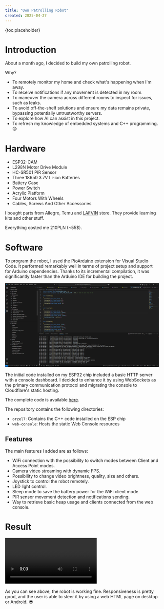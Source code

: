 ```yaml
---
title: "Own Patrolling Robot"
created: 2025-04-27
---
```


{toc.placeholder}

# Introduction

About a month ago, I decided to build my own patrolling robot.

Why?

* To remotely monitor my home and check what's happening when I'm away.
* To receive notifications if any movement is detected in my room.
* To maneuver the camera across different rooms to inspect for issues, such as leaks.
* To avoid off-the-shelf solutions and ensure my data remains private, bypassing potentially untrustworthy servers.
* To explore how AI can assist in this project.
* To refresh my knowledge of embedded systems and C++ programming. 😊

# Hardware

* ESP32-CAM
* L298N Motor Drive Module
* HC-SR501 PIR Sensor
* Three 18650 3.7V Li-ion Batteries
* Battery Case
* Power Switch
* Acrylic Platform
* Four Motors With Wheels
* Cables, Screws And Other Accessories

I bought parts from Allegro, Temu and [LAFVIN](https://lafvintech.com/) store.
They provide learning kits and other stuff.

Everything costed me 210PLN (~55$).

# Software

To program the robot, I used the [PioArduino](https://github.com/pioarduino) extension for Visual Studio Code.
It performed remarkably well in terms of project setup and support for Arduino dependencies.
Thanks to its incremental compilation, it was significantly faster than the Arduino IDE for building the project.

![Visual Studio Code](studio_code.png)

The initial code installed on my ESP32 chip included a basic HTTP server with a console dashboard.
I decided to enhance it by using WebSockets as the primary communication protocol
and migrating the console to Cloudflare's static hosting.

The complete code is available [here](https://github.com/PrzemyslawSwiderski/arduino-playground).

The repository contains the following directories:

- `orzel7`: Contains the C++ code installed on the ESP chip
- `web-console`: Hosts the static Web Console resources

## Features

The main features I added are as follows:

* WiFi connection with the possibility to switch modes between Client and Access Point modes.
* Camera video streaming with dynamic FPS.
* Possibility to change video brightness, quality, size and others.
* Joystick to control the robot remotely.
* LED light control.
* Sleep mode to save the battery power for the WiFi client mode.
* PIR sensor movement detection and notifications sending.
* Way to retrieve basic heap usage and clients connected from the web console.

# Result

<video src="roaming_around.mp4" class="markdown-img" controls>Result Vid</video>

As you can see above, the robot is working fine.
Responsiveness is pretty good, and the user is able to steer it by using a web HTML page on desktop or Android. 😎
